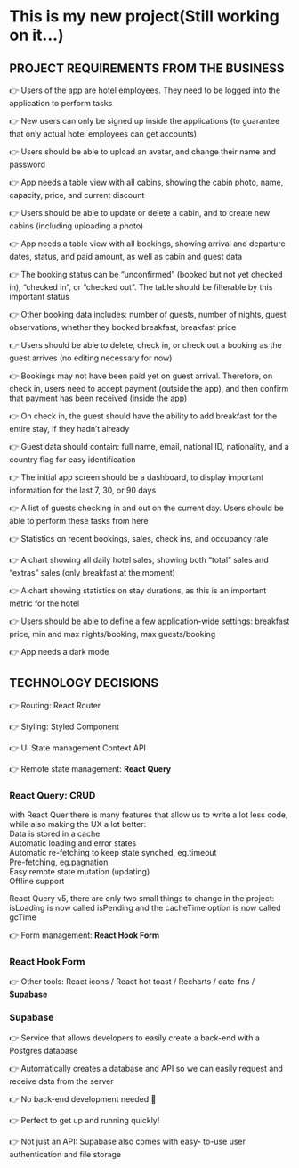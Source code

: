 # This is my new project(Still working on it...)

## PROJECT REQUIREMENTS FROM THE BUSINESS

👉 Users of the app are hotel employees. They need to be logged into the application to perform tasks

👉 New users can only be signed up inside the applications (to guarantee that only actual hotel employees can get accounts)

👉 Users should be able to upload an avatar, and change their name and password

👉 App needs a table view with all cabins, showing the cabin photo, name, capacity, price, and current discount

👉 Users should be able to update or delete a cabin, and to create new cabins (including uploading a photo)

👉 App needs a table view with all bookings, showing arrival and departure dates, status, and paid amount, as well as cabin and guest data

👉 The booking status can be “unconfirmed” (booked but not yet checked in), “checked in”, or “checked out”. The table should be filterable by this important status

👉 Other booking data includes: number of guests, number of nights, guest observations, whether they booked breakfast, breakfast price

👉 Users should be able to delete, check in, or check out a booking as the guest arrives (no editing necessary for now)

👉 Bookings may not have been paid yet on guest arrival. Therefore, on check in, users need to accept payment (outside the app), and then confirm that payment has been received (inside the app)

👉 On check in, the guest should have the ability to add breakfast for the entire stay, if they hadn’t already

👉 Guest data should contain: full name, email, national ID, nationality, and a country flag for easy identification

👉 The initial app screen should be a dashboard, to display important information for the last 7, 30, or 90 days

👉 A list of guests checking in and out on the current day. Users should be able to perform these tasks from here

👉 Statistics on recent bookings, sales, check ins, and occupancy rate

👉 A chart showing all daily hotel sales, showing both “total” sales and “extras” sales (only breakfast at the moment)

👉 A chart showing statistics on stay durations, as this is an important metric for the hotel

👉 Users should be able to define a few application-wide settings: breakfast price, min and max nights/booking, max guests/booking

👉 App needs a dark mode

## TECHNOLOGY DECISIONS

👉 Routing: React Router

👉 Styling: Styled Component

👉 UI State management Context API

👉 Remote state management: **React Query**

### React Query: CRUD

with React Quer there is many features that allow us to write a lot less code,
while also making the UX a lot better:\
Data is stored in a cache\
Automatic loading and error states\
Automatic re-fetching to keep state synched, eg.timeout\
Pre-fetching, eg.pagnation\
Easy remote state mutation (updating)\
Offline support

React Query v5, there are only two small things to change in the project:
isLoading is now called isPending and the cacheTime option is now called gcTime

👉 Form management: **React Hook Form**

### React Hook Form

👉 Other tools: React icons / React hot toast / Recharts / date-fns / **Supabase**

### Supabase

👉 Service that allows developers to easily create a
back-end with a Postgres database

👉 Automatically creates a database and API so we
can easily request and receive data from the server

👉 No back-end development needed 🥳

👉 Perfect to get up and running quickly!

👉 Not just an API: Supabase also comes with easy-
to-use user authentication and file storage
